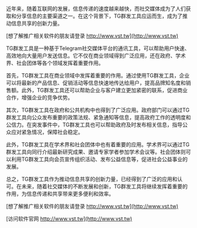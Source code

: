 近年来，随着互联网的发展，信息传递的速度越来越快，而社交媒体成为了人们获取和分享信息的主要渠道之一。在这个背景下，TG群发工具应运而生，成为了推动信息共享的创新力量。

[想了解推广相关软件的朋友请登录 http://www.vst.tw](http://www.vst.tw)

TG群发工具是一种基于Telegram社交媒体平台的通讯工具，可以帮助用户快速、高效地向大量用户发送信息。它不仅在商业领域得到广泛应用，还在政府、学术界、社会团体等各个领域发挥着重要作用。

首先，TG群发工具在商业领域中发挥着重要的作用。通过使用TG群发工具，企业可以将最新的产品信息、促销活动等信息快速地传达给用户，提高品牌知名度和销售额。此外，TG群发工具还可以帮助企业与客户建立更加紧密的联系，促进商业合作，增强企业的竞争优势。

其次，TG群发工具在政府和公共机构中也得到了广泛应用。政府部门可以通过TG群发工具向公众发布重要的政策法规、紧急通知等信息，提高政府工作的透明度和公信力。在突发事件中，TG群发工具也可以帮助政府及时发布相关信息，指导公众应对紧急情况，保障社会稳定。

此外，TG群发工具在学术界和社会团体中也有着重要的应用。学术界可以通过TG群发工具向同行介绍最新研究成果、邀请专家学者参加学术会议等。社会团体则可以利用TG群发工具向会员宣传组织活动、发布公益信息等，促进社会公益事业的发展。

总之，TG群发工具作为推动信息共享的创新力量，已经得到了广泛的应用和认可。在未来，随着社交媒体的不断发展和创新，TG群发工具将继续发挥着重要的作用，为信息传递和共享带来更多便利和效率。

[想了解推广相关软件的朋友请登录 http://www.vst.tw](http://www.vst.tw)


[访问软件官网 http://www.vst.tw](http://www.vst.tw)
